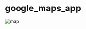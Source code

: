 # google_maps_app


![map](https://user-images.githubusercontent.com/90784719/228198005-e64d2268-7e28-473b-8a7e-ac6790b797fb.jpg)
